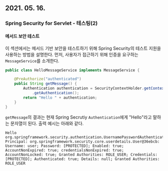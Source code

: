 ## 2021. 05. 16.

### Spring Security for Servlet - 테스팅(2)

#### 메서드 보안 테스트

이 섹션에서는 메서드 기반 보안을 테스트하기 위해 Spring Security의 테스트 지원을 사용하는 방법을 설명한다. 먼저, 사용자가 접근하기 위해 인증을 요구하는 `MessageService`를 소개한다.

```java
public class HelloMessageService implements MessageService {

    @PreAuthorize("authenticated")
    public String getMessage() {
        Authentication authentication = SecurityContextHolder.getContext()
            .getAuthentication();
        return "Hello " + authentication;
    }
}
```

`getMessage`의 결과는 현재 Spring Secrutiy `Authentication`에게 "Hello"라고 말하는 문자열이 된다. 출력 예시는 아래와 같다.

```
Hello org.springframework.security.authentication.UsernamePasswordAuthenticationToken@ca25360: Principal: org.springframework.security.core.userdetails.User@36ebcb: Username: user; Password: [PROTECTED]; Enabled: true; AccountNonExpired: true; credentialsNonExpired: true; AccountNonLocked: true; Granted Authorities: ROLE_USER; Credentials: [PROTECTED]; Authenticated: true; Details: null; Granted Authorities: ROLE_USER
```


